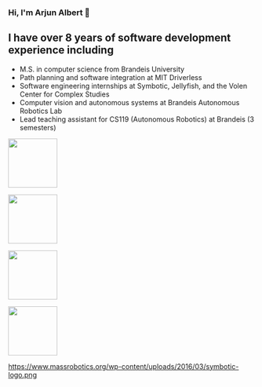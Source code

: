 ### Hi, I'm Arjun Albert 👋

## I have over 8 years of software development experience including
- M.S. in computer science from Brandeis University
- Path planning and software integration at MIT Driverless
- Software engineering internships at Symbotic, Jellyfish, and the Volen Center for Complex Studies
- Computer vision and autonomous systems at Brandeis Autonomous Robotics Lab
- Lead teaching assistant for CS119 (Autonomous Robotics) at Brandeis (3 semesters)

[<img src="https://pbs.twimg.com/profile_images/1194725078354649088/VLDRKhst.jpg" width="100" >](https://www.brandeis.edu/)

[<img src="https://upload.wikimedia.org/wikipedia/commons/0/0c/MIT_logo.svg" width="100" >](http://driverless.mit.edu/)

[<img src="https://www.massrobotics.org/wp-content/uploads/2016/03/symbotic-logo.png" width="100" >](https://www.symbotic.com/)

[<img src="https://prnewswire2-a.akamaihd.net/p/1893751/sp/189375100/thumbnail/entry_id/1_fk0xrbmi/def_height/599/def_width/599/version/100011/type/2/q/100" width="100" >](https://jellyfish.co/)


https://www.massrobotics.org/wp-content/uploads/2016/03/symbotic-logo.png


<!--
**ArjunAlbertDev/arjunalbertdev** is a ✨ _special_ ✨ repository because its `README.md` (this file) appears on your GitHub profile.

Here are some ideas to get you started:

- 🔭 I’m currently working on ...
- 🌱 I’m currently learning ...
- 👯 I’m looking to collaborate on ...
- 🤔 I’m looking for help with ...
- 💬 Ask me about ...
- 📫 How to reach me: ...
- 😄 Pronouns: ...
- ⚡ Fun fact: ...
-->
